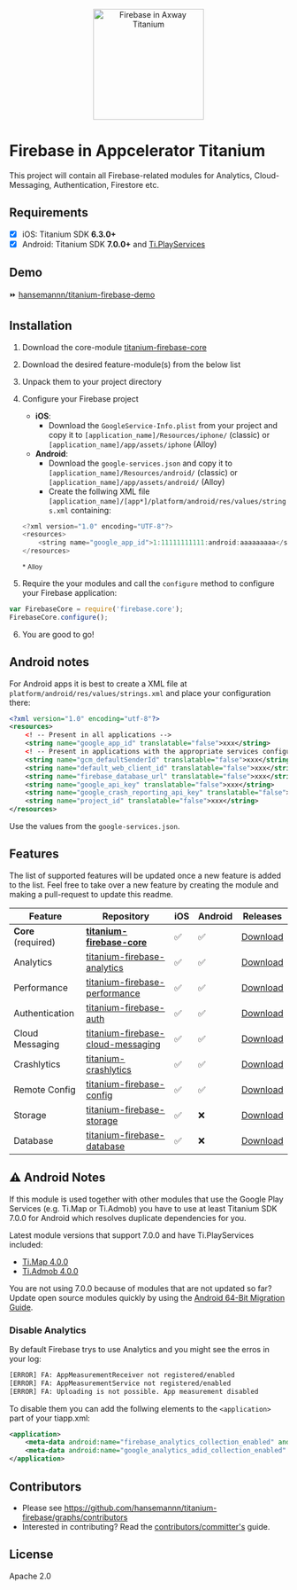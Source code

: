 
<p align="center"><img src="./titanium-firebase-logo@2x.png" height="200" alt="Firebase in Axway Titanium" /></p>


# Firebase in Appcelerator Titanium
This project will contain all Firebase-related modules for Analytics, Cloud-Messaging, Authentication, Firestore etc.

## Requirements
- [x] iOS: Titanium SDK **6.3.0+**
- [x] Android: Titanium SDK **7.0.0+** and [Ti.PlayServices](https://github.com/appcelerator-modules/ti.playservices)

## Demo

⏩ [hansemannn/titanium-firebase-demo](https://github.com/hansemannn/titanium-firebase-demo)

## Installation

1. Download the core-module [titanium-firebase-core](https://github.com/hansemannn/titanium-firebase-core/releases)
2. Download the desired feature-module(s) from the below list
3. Unpack them to your project directory
4. Configure your Firebase project
	- <strong>iOS</strong>:
		- Download the `GoogleService-Info.plist` from your project and copy it to `[application_name]/Resources/iphone/` (classic) or `[application_name]/app/assets/iphone` (Alloy)
	- <strong>Android</strong>:
		- Download the `google-services.json` and copy it to `[application_name]/Resources/android/` (classic) or `[application_name]/app/assets/android/` (Alloy)
		- Create the follwing XML file `[application_name]/[app*]/platform/android/res/values/strings.xml` containing:
	```javascript
	<?xml version="1.0" encoding="UTF-8"?>
	<resources>
		<string name="google_app_id">1:11111111111:android:aaaaaaaaa</string>
	</resources>
	```
	<small>* Alloy</small>

5. Require the your modules and call the `configure` method to configure your Firebase application:
```js
var FirebaseCore = require('firebase.core');
FirebaseCore.configure();
```
6. You are good to go!

## Android notes

For Android apps it is best to create a XML file at `platform/android/res/values/strings.xml` and place your configuration there:

```xml
<?xml version="1.0" encoding="utf-8"?>
<resources>
    <! -- Present in all applications -->
    <string name="google_app_id" translatable="false">xxx</string>
    <! -- Present in applications with the appropriate services configured -->
    <string name="gcm_defaultSenderId" translatable="false">xxx</string>
	<string name="default_web_client_id" translatable="false">xxx</string>
	<string name="firebase_database_url" translatable="false">xxx</string>
	<string name="google_api_key" translatable="false">xxx</string>
	<string name="google_crash_reporting_api_key" translatable="false">xxx</string>
	<string name="project_id" translatable="false">xxx</string>
</resources>
```

Use the values from the `google-services.json`.

## Features
The list of supported features will be updated once a new feature is added to the list.
Feel free to take over a new feature by creating the module and making a pull-request to update this readme.

| Feature | Repository | iOS | Android | Releases |
| ------- | ---------- | --- | ------- | -------- |
| **Core** (required) | **[titanium-firebase-core](https://github.com/hansemannn/titanium-firebase-core)** | ✅ | ✅ | [Download](https://github.com/hansemannn/titanium-firebase-core/releases) |
| Analytics | [titanium-firebase-analytics](https://github.com/hansemannn/titanium-firebase-analytics) | ✅ | ✅ | [Download](https://github.com/hansemannn/titanium-firebase-analytics/releases) |
| Performance | [titanium-firebase-performance](https://github.com/hansemannn/titanium-firebase-performance) | ✅ | ✅ | [Download](https://github.com/hansemannn/titanium-firebase-performance/releases) |
| Authentication | [titanium-firebase-auth](https://github.com/hansemannn/titanium-firebase-auth) | ✅ | ✅ | [Download](https://github.com/hansemannn/titanium-firebase-auth/releases) |
| Cloud Messaging | [titanium-firebase-cloud-messaging](https://github.com/hansemannn/titanium-firebase-cloud-messaging) | ✅ | ✅ | [Download](https://github.com/hansemannn/titanium-firebase-cloud-messaging/releases) |
| Crashlytics | [titanium-crashlytics](https://github.com/hansemannn/titanium-crashlytics) | ✅ | ✅ | [Download](https://github.com/hansemannn/titanium-crashlytics/releases) |
| Remote Config | [titanium-firebase-config](https://github.com/hansemannn/titanium-firebase-config) | ✅ | ✅ | [Download](https://github.com/hansemannn/titanium-firebase-config/releases) |
| Storage | [titanium-firebase-storage](https://github.com/hansemannn/titanium-firebase-storage) | ✅ | ❌ | [Download](https://github.com/hansemannn/titanium-firebase-storage/releases) |
| Database | [titanium-firebase-database](https://github.com/hansemannn/titanium-firebase-database) | ✅ | ❌ | [Download](https://github.com/hansemannn/titanium-firebase-database/releases) |

## ⚠️ Android Notes
If this module is used together with other modules that use the Google Play Services (e.g. Ti.Map or Ti.Admob)
you have to use at least Titanium SDK 7.0.0 for Android which resolves duplicate dependencies for you.

Latest module versions that support 7.0.0 and have Ti.PlayServices included:
  - [Ti.Map 4.0.0](https://github.com/appcelerator-modules/ti.map/releases/tag/android-4.0.0)
  - [Ti.Admob 4.0.0](https://github.com/appcelerator-modules/ti.admob/releases/tag/android-4.0.0)

You are not using 7.0.0 because of modules that are not updated so far? Update open source modules quickly by using
the [Android 64-Bit Migration Guide](http://docs.appcelerator.com/platform/latest/#!/guide/Android_Module_Upgrade_Guide).

### Disable Analytics

By default Firebase trys to use Analytics and you might see the erros in your log:
```bash
[ERROR] FA: AppMeasurementReceiver not registered/enabled
[ERROR] FA: AppMeasurementService not registered/enabled
[ERROR] FA: Uploading is not possible. App measurement disabled
```
To disable them you can add the follwing elements to the `<application>` part of your tiapp.xml:
```xml
<application>
	<meta-data android:name="firebase_analytics_collection_enabled" android:value="false"/>
	<meta-data android:name="google_analytics_adid_collection_enabled" android:value="false"/>
</application>
```

## Contributors
* Please see https://github.com/hansemannn/titanium-firebase/graphs/contributors
* Interested in contributing? Read the [contributors/committer's](https://wiki.appcelerator.org/display/community/Home) guide.

## License
Apache 2.0
